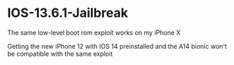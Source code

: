 # IOS-13.6.1-Jailbreak
The same low-level boot rom exploit works on my iPhone X

Getting the new iPhone 12 with IOS 14 preinstalled and the A14 bionic won't be compatible with the same exploit
